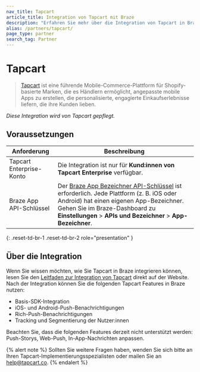 ```yaml
---
nav_title: Tapcart
article_title: Integration von Tapcart mit Braze
description: "Erfahren Sie mehr über die Integration von Tapcart in Braze."
alias: /partners/tapcart/
page_type: partner
search_tag: Partner
---
```


# Tapcart

> [Tapcart](https://www.tapcart.com/) ist eine führende Mobile-Commerce-Plattform für Shopify-basierte Marken, die es Händlern ermöglicht, angepasste mobile Apps zu erstellen, die personalisierte, engagierte Einkaufserlebnisse liefern, die ihre Kunden lieben.

_Diese Integration wird von Tapcart gepflegt._

## Voraussetzungen

| Anforderung              | Beschreibung                                                                                                                                         |
|--------------------------|-----------------------------------------------------------------------------------------------------------------------------------------------------|
| Tapcart Enterprise-Konto | Die Integration ist nur für **Kund:innen von Tapcart Enterprise** verfügbar.                                                                              |
| Braze App API-Schlüssel         | Der [Braze App Bezeichner API-Schlüssel](https://www.braze.com/docs/api/identifier_types) ist erforderlich. Jede Plattform (z. B. iOS oder Android) hat einen eigenen App-Bezeichner. Gehen Sie im Braze-Dashboard zu **Einstellungen** > **APIs und Bezeichner** > **App-Bezeichner**. |
{: .reset-td-br-1 .reset-td-br-2 role="presentation" }

## Über die Integration

Wenn Sie wissen möchten, wie Sie Tapcart in Braze integrieren können, lesen Sie den [Leitfaden zur Integration von Tapcart](https://help.tapcart.com/hc/en-us/articles/36413383526675-Braze-Integration) direkt auf der Website. Nach der Integration können Sie die folgenden Tapcart Features in Braze nutzen:

- Basis-SDK-Integration
- iOS- und Android-Push-Benachrichtigungen
- Rich-Push-Benachrichtigungen
- Tracking und Segmentierung der Nutzer:innen

Beachten Sie, dass die folgenden Features derzeit nicht unterstützt werden: Push-Storys, Web-Push, In-App-Nachrichten anpassen.

{% alert note %}
Sollten Sie weitere Fragen haben, wenden Sie sich bitte an Ihren Tapcart-Implementierungsspezialisten oder mailen Sie an [help@tapcart.co](mailto:help@tapcart.co).
{% endalert %}
